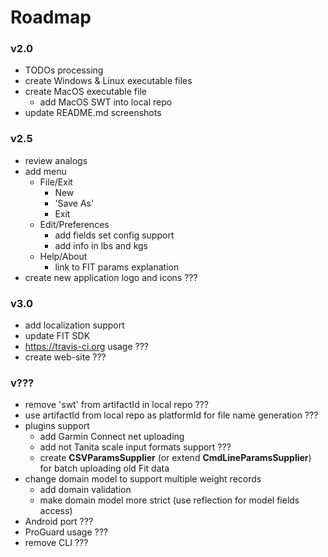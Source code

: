 Roadmap
=======

### v2.0 ###
* TODOs processing
* create Windows & Linux executable files
* create MacOS executable file
    * add MacOS SWT into local repo  
* update README.md screenshots    

### v2.5 ###
* review analogs
* add menu
    * File/Exit
        * New
        * 'Save As' 
        * Exit
    * Edit/Preferences
        * add fields set config support
        * add info in lbs and kgs
    * Help/About
        * link to FIT params explanation 
* create new application logo and icons ???

### v3.0 ###
* add localization support
* update FIT SDK
* https://travis-ci.org usage ??? 
* create web-site ???
    
### v??? ###
* remove 'swt' from artifactId in local repo ???
* use artifactId from local repo as platformId for file name generation ???
* plugins support
    * add Garmin Connect net uploading
    * add not Tanita scale input formats support ???
    * create **CSVParamsSupplier** (or extend **CmdLineParamsSupplier**) for batch uploading old Fit data
* change domain model to support multiple weight records
    * add domain validation
    * make domain model more strict (use reflection for model fields access)
* Android port ???
* ProGuard usage ???
* remove CLI ???

